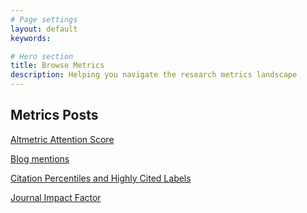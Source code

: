 ```yaml
---
# Page settings
layout: default
keywords:

# Hero section
title: Browse Metrics
description: Helping you navigate the research metrics landscape
---
```


## Metrics Posts

[Altmetric Attention Score](posts/altmetric-attention-score)

[Blog mentions](posts/blog-mentions)

[Citation Percentiles and Highly Cited Labels](posts/highly-cited)

[Journal Impact Factor](posts/journal-impact-factor)

